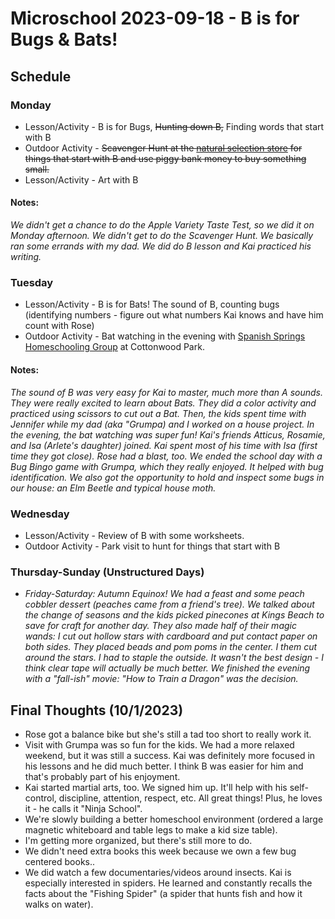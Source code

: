 # Microschool 2023-09-18 - B is for Bugs & Bats!

## Schedule

### Monday

* Lesson/Activity - B is for Bugs, ~~Hunting down B,~~ Finding words that start with B
* Outdoor Activity - ~~Scavenger Hunt at the [natural selection store](https://www.naturalselectionstore.com/) for things that start with B and use piggy bank money to buy something small.~~
* Lesson/Activity - Art with B

#### Notes:

*We didn't get a chance to do the Apple Variety Taste Test, so we did it on Monday afternoon. We didn't get to do the Scavenger Hunt. We basically ran some errands with my dad. We did do B lesson and Kai practiced his writing.*

### Tuesday

* Lesson/Activity - B is for Bats! The sound of B, counting bugs (identifying numbers - figure out what numbers Kai knows and have him count with Rose)
* Outdoor Activity - Bat watching in the evening with [Spanish Springs Homeschooling Group](https://facebook.com/events/s/bat-watching/848939003329602/) at Cottonwood Park.

#### Notes:

*The sound of B was very easy for Kai to master, much more than A sounds. They were really excited to learn about Bats. They did a color activity and practiced using scissors to cut out a Bat. Then, the kids spent time with Jennifer while my dad (aka "Grumpa) and I worked on a house project. In the evening, the bat watching was super fun! Kai's friends Atticus, Rosamie, and Isa (Arlete's daughter) joined. Kai spent most of his time with Isa (first time they got close). Rose had a blast, too. We ended the school day with a Bug Bingo game with Grumpa, which they really enjoyed. It helped with bug identification. We also got the opportunity to hold and inspect some bugs in our house: an Elm Beetle and typical house moth.* 

### Wednesday

* Lesson/Activity - Review of B with some worksheets.
* Outdoor Activity - Park visit to hunt for things that start with B

### Thursday-Sunday (Unstructured Days)

* *Friday-Saturday: Autumn Equinox! We had a feast and some peach cobbler dessert (peaches came from a friend's tree). We talked about the change of seasons and the kids picked pinecones at Kings Beach to save for craft for another day. They also made half of their magic wands: I cut out hollow stars with cardboard and put contact paper on both sides. They placed beads and pom poms in the center. I them cut around the stars. I had to staple the outside. It wasn't the best design - I think clear tape will actually be much better. We finished the evening with a "fall-ish" movie: "How to Train a Dragon" was the decision.* 

## Final Thoughts (10/1/2023)

* Rose got a balance bike but she's still a tad too short to really work it.
* Visit with Grumpa was so fun for the kids. We had a more relaxed weekend, but it was still a success. Kai was definitely more focused in his lessons and he did much better. I think B was easier for him and that's probably part of his enjoyment.
* Kai started martial arts, too. We signed him up. It'll help with his self-control, discipline, attention, respect, etc. All great things! Plus, he loves it - he calls it "Ninja School".
* We're slowly building a better homeschool environment (ordered a large magnetic whiteboard and table legs to make a kid size table). 
* I'm getting more organized, but there's still more to do.
* We didn't need extra books this week because we own a few bug centered books..
* We did watch a few documentaries/videos around insects. Kai is especially interested in spiders. He learned and constantly recalls the facts about the "Fishing Spider" (a spider that hunts fish and how it walks on water).